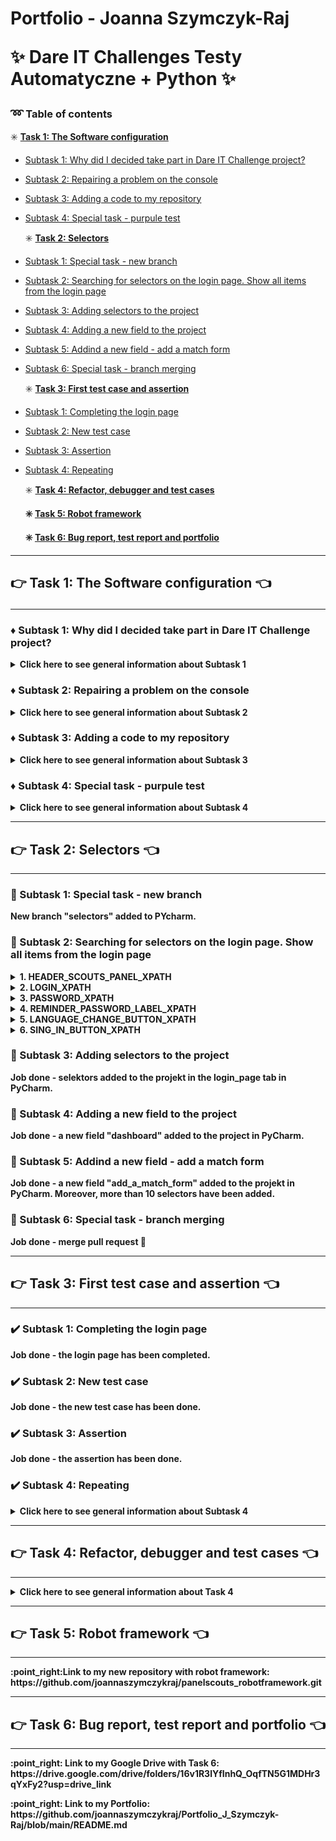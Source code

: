 # Portfolio - Joanna Szymczyk-Raj  <p> :sparkles: Dare IT Challenges Testy Automatyczne + Python :sparkles: </p>

### :loop: Table of contents <p></p>

 :eight_spoked_asterisk: <b>[Task 1: The Software configuration](#point_right-task-1-the-software-configuration-point_left-) </b> <p></p>
* [Subtask 1: Why did I decided take part in Dare IT Challenge project?](#diamonds-subtask-1-why-did-i-decided-take-part-in-dare-it-challenge-project)
* [Subtask 2: Repairing a problem on the console](#diamonds-subtask-2-repairing-a-problem-on-the-console)
* [Subtask 3: Adding a code to my repository](#diamonds-subtask-3-adding-a-code-to-my-repository)
* [Subtask 4: Special task - purpule test](#diamonds-subtask-4-special-task---purpule-test) <p></p>
 :eight_spoked_asterisk: <b>[Task 2: Selectors](#point_right-task-2-selectors-point_left) </b><p></p>
* [Subtask 1: Special task - new branch](#gem-subtask-1-special-task---new-branch)
* [Subtask 2: Searching for selectors on the login page. Show all items from the login page](#gem-subtask-2-searching-for-selectors-on-the-login-page-show-all-items-from-the-login-page)
* [Subtask 3: Adding selectors to the project](#gem-subtask-3-adding-selectors-to-the-project)
* [Subtask 4: Adding a new field to the project](#gem-subtask-4-adding-a-new-field-to-the-project)
* [Subtask 5: Addind a new field - add a match form](#gem-subtask-5-addind-a-new-field---add-a-match-form)
* [Subtask 6: Special task - branch merging](#gem-subtask-6-special-task---branch-merging) <p></p>
 :eight_spoked_asterisk: <b>[Task 3: First test case and assertion](#point_right-task-3-first-test-case-and-assertion-point_left) </b><p></p>
* [Subtask 1: Completing the login page](#heavy_check_mark-subtask-1-completing-the-login-page)
* [Subtask 2: New test case](#heavy_check_mark-subtask-2-new-test-case)
* [Subtask 3: Assertion](#heavy_check_mark-subtask-3-assertion)
* [Subtask 4: Repeating](#heavy_check_mark-subtask-4-repeating) <p></p>
:eight_spoked_asterisk: <b>[Task 4: Refactor, debugger and test cases](#point_right-task-4-refactor-debugger-and-test-cases-point_left) <b/><p></p>
:eight_spoked_asterisk: <b>[Task 5: Robot framework](#point_right-task-5-robot-framework-point_left) <b/><p></p>
:eight_spoked_asterisk: <b>[Task 6: Bug report, test report and portfolio](#point_right-task-6-bug-report-test-report-and-portfolio-point_left) <b/>

   <p></p>
  <p></p>

__________________________________________________________
  
## :point_right: Task 1: The Software configuration :point_left: <p></p>
__________________________________________________________

### :diamonds: Subtask 1: Why did I decided take part in Dare IT Challenge project?

<details>
<summary>Click here to see general information about <b>Subtask 1</b></summary>
At the beginning of 2023, I decided to change the industry. The choice fell on a software tester. I started self-study, got the <b>ISTQB certificate</b> and participated in several testing congresses (for example <b>Test:Fest</b>). I really feel like doing this and it's my objective for this year. A few months ago I took part in the <b>Manual Tester Challenge</b> project. I decided that the course was very valuable and taking into account the situation on the testing job market, I decided that participation in the Introduction to Automated Testing + Python Challenge would be a good step. I hope that I will learn new things, broaden my horizons, gain experience necessary to apply for my first job as a software tester.
</details>

<p></p>

### :diamonds: Subtask 2: Repairing a problem on the console

<details>
<summary>Click here to see general information about <b>Subtask 2</b></summary>
Fortunately, I don't get this error (or I don't see it :sweat_smile:) So I'm going to the next task.
</details>

<p></p>

### :diamonds: Subtask 3: Adding a code to my repository
<details>
<summary>Click here to see general information about <b>Subtask 3</b></summary>
The code added. Files moved to the repository.
</details>

<p></p>

### :diamonds: Subtask 4: Special task - purpule test
<details>
<summary>Click here to see general information about <b>Subtask 4</b></summary>
My test result: 13/14
</details>

<p></p>

__________________________________________________________
## :point_right: Task 2: Selectors :point_left:
__________________________________________________________

### :gem: Subtask 1: Special task - new branch
New branch "selectors" added to PYcharm.

### :gem: Subtask 2: Searching for selectors on the login page. Show all items from the login page
<details> 
<summary><b>1.	HEADER_SCOUTS_PANEL_XPATH</b></summary>
  
<div>
 <p>
   <b>copy XPath= //*[@id="__next"]/form/div/div[1]/h5</b>
 </p>

<p>
  <ol> 
  <li>/html[1]/body[1]/div[1]/form[1]/div[1]/div[1]/h5[1]</li>
  <li>//h5[contains(@class,'gutterBottom')]</li>
  <li>//h5[@class='MuiTypography-root MuiTypography-h5 MuiTypography-gutterBottom']</li>
  </ol>
</p>
</div>
</details>

<details> 
<summary><b>2. LOGIN_XPATH</b></summary>

<div>
  <p>
<ul><b>a) Login_field_xpath</b></ul>
  </p>
 <b>copy XPath= //*[@id="login"]</b>
<p>
  <ol>
    <li>//input[contains(@class,'MuiInputBase') and @name='login']</li>
    <li>//input[@name='login']</li>
    <li>//input[starts-with(@class,'MuiIn')]</li>
    <li>/html[1]/body[1]/div[1]/form[1]/div[1]/div[1]/div[1]/div[1]/input[1]</li>
  </ol>  
</p>

<ul><b>b) Login_label_xpath</b></ul>

<b>copy XPath= //*[@id="login-label"]</b>
<p>
<ol>
  <li>//label[text()='Login']</li>
  <li>//label[@id='login-label']</li>
  <li>//label[contains(@class,'MuiFormLabel-') and @id='login-label']</li>
  <li>/html[1]/body[1]/div[1]/form[1]/div[1]/div[1]/div[1]/label[1]</li>
</ol>
</p>
</div>
</details>



<details> 
<summary><b>3. PASSWORD_XPATH</b></summary>

<div>
 <p>
<ul><b>a) Password_field_xpath</b></ul>
</p> 
<b>copy XPath= //*[@id="password"]</b>
  <p>
<ol>
  <li>//input[@id='login']</li>
  <li>//input[contains(@class,'MuiInputBase') and @name='login']</li>
  <li>//input[starts-with(@name,'log')]</li>
  <li>/html[1]/body[1]/div[1]/form[1]/div[1]/div[1]/div[1]/div[1]/input[1]</li>
</ol>
</p>

<ul><b>b) Password_label_xpath</b></ul>
<p>
<b>copy XPath= //*[@id="password-label"]</b>
  </p>
  <p>
<ol>
  <li>//label[@id=’password-label’]</li>
  <li>//label[text()='Password']</li>
  <li>//label[contains(@class,'formControl') and @for='password']</li>
  <li>/html[1]/body[1]/div[1]/form[1]/div[1]/div[1]/div[2]/label[1]</li>
</ol>
</p>
</div>
</details>


<details>
  <summary><b>4. REMINDER_PASSWORD_LABEL_XPATH</b></summary>

<div>
  <p>
<b>copy XPath= //*[@id="__next"]/form/div/div[1]/a</b>
</p>
  <p>
<ol>
  <li>//a[text()='Remind password']</li>
  <li>//a[contains(@class,'MuiLink-root')]</li>
  <li>/html[1]/body[1]/div[1]/form[1]/div[1]</li>
  <li>//a[@tabindex='-1']</li>
</ol>
  </p>
</div>
</details>



<details>
<summary><b>5.	LANGUAGE_CHANGE_BUTTON_XPATH</b></summary>
  
<div>
  <p>
<b>copy XPath= //*[@id="__next"]/form/div/div[2]/div/div</b>
 </p>
  <p>
<ol>
  <li>//div[contains(@class,'MuiSelect')]</li>
  <li>//div[text()='English']</li>
  <li>//div[@tabindex='0' and @role='button']</li>
  <li>/html[1]/body[1]/div[1]/form[1]/div[1]/div[2]/div[1]/div[1]</li>
</ol>
  </p>
</div>
</details>


<details>
<summary><b>6.	SING_IN_BUTTON_XPATH</b></summary>
 
<div>
  <p>
<b>copy XPath= //*[@id="__next"]/form/div/div[2]/button/span[1]</b>
 </p>
  <p>
<ol>
  <li>//span[text()='Sign in']</li>
  <li>//span[@class='MuiButton-label']</li>
  <li>//span[contains(@class,'MuiButton')]</li>
  <li>/html[1]/body[1]/div[1]/form[1]/div[1]/div[2]/button[1]/span[1]</li>
</ol>
  </p>
</div>
</details>

### :gem: Subtask 3: Adding selectors to the project
Job done - selektors added to the projekt in the login_page tab in PyCharm.

### :gem: Subtask 4: Adding a new field to the project
Job done - a new field "dashboard" added to the project in PyCharm.

### :gem: Subtask 5: Addind a new field - add a match form
Job done - a new field "add_a_match_form" added to the projekt in PyCharm. Moreover, more than 10 selectors have been added.

### :gem: Subtask 6: Special task - branch merging
Job done - merge pull request :muscle:

__________________________________________________________

## :point_right: Task 3: First test case and assertion :point_left:

__________________________________________________________

### :heavy_check_mark: Subtask 1: Completing the login page
Job done - the login page has been completed.
### :heavy_check_mark: Subtask 2: New test case
Job done - the new test case has been done. 
### :heavy_check_mark: Subtask 3: Assertion
Job done - the assertion has been done.
### :heavy_check_mark: Subtask 4: Repeating
<details>
<summary>Click here to see general information about <b>Subtask 4</b></summary>
 <p>
   <div>
   <b>Tasks done:</b></p>
    <p>
    <ol>
    <li>creation a new page</li>
    <li>creation a new test case</li>
    <li>use an assertion method</li>
    </ol>
    </p>
   </div>
  <p>
  Job done - I'm a master :superhero_woman: :laughing:
</p>
   </details>  

__________________________________________________________

## :point_right: Task 4: Refactor, debugger and test cases :point_left:

__________________________________________________________

<details>
<summary>Click here to see general information about <b>Task 4 </b></summary>
 <p></p>
  
I must admit that this task turned out to be very difficult for me. Mainly because the tests from task 3 that I was getting have (and I was very proud of it!), now stopped working. Sometimes they worked, sometimes they didn't. It took me a long time to grasp this topic. Real blood, sweat and tears. And little sleep.
But it works for me ;-)
Task 4, after researching task 3 in depth, somehow went. I have killer timings in TC, but I think the cause of my problems is a weak computer :-D
I hope my codes will work for you too!

And the end I have to say that it was really fun to sit at night and look for bugs in my own code with bated breath. This is great! But I don't have the strength (and time) for additional tasks... Forgive me

:point_right:Link to my <b>Google Drive</b>: https://drive.google.com/drive/folders/15N5ag82py6HUjEIwgRqGIMbfVKt_8F6s?usp=drive_link

   </details>

__________________________________________________________
## :point_right: Task 5: Robot framework :point_left:

__________________________________________________________

<p></p>
:point_right:Link to my new repository with <b>robot framework<b>: https://github.com/joannaszymczykraj/panelscouts_robotframework.git

__________________________________________________________
## :point_right: Task 6: Bug report, test report and portfolio :point_left:

__________________________________________________________
<p></p>
:point_right: Link to my <b>Google Drive with Task 6<b>: https://drive.google.com/drive/folders/16v1R3lYfInhQ_OqfTN5G1MDHr3qYxFy2?usp=drive_link
<p></p>
:point_right: Link to my <b>Portfolio<b>: https://github.com/joannaszymczykraj/Portfolio_J_Szymczyk-Raj/blob/main/README.md
